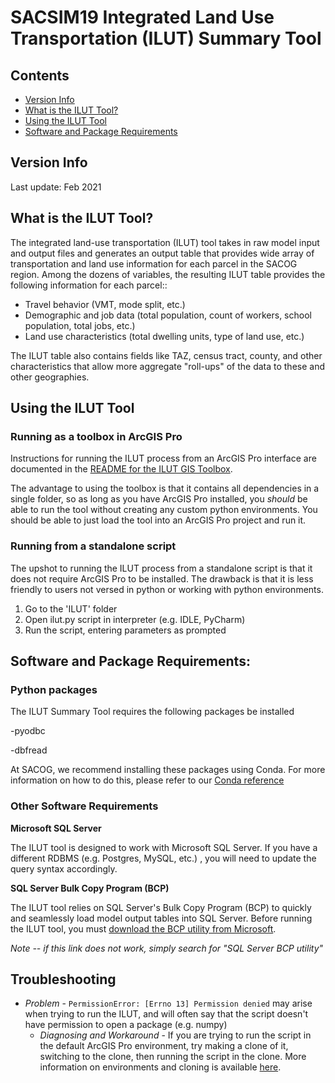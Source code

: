 # SACSIM19 Integrated Land Use Transportation (ILUT) Summary Tool

## Contents
* [Version Info](#Version-Info)
* [What is the ILUT Tool?]()
* [Using the ILUT Tool](#Using-the-ILUT-Tool)
* [Software and Package Requirements](#Software-and-Package-Requirements)



## Version Info

Last update: Feb 2021

## What is the ILUT Tool?
The integrated land-use transportation (ILUT) tool takes in raw model input and output files and generates an output table that provides wide array of transportation and land use information for each parcel in the SACOG region. Among the dozens of variables, the resulting ILUT table provides the following information for each parcel::
* Travel behavior (VMT, mode split, etc.)
* Demographic and job data (total population, count of workers, school population, total jobs, etc.)
* Land use characteristics (total dwelling units, type of land use, etc.)

The ILUT table also contains fields like TAZ, census tract, county, and other characteristics that allow more aggregate "roll-ups" of the data to these and other geographies.

## Using the ILUT Tool

### Running as a toolbox in ArcGIS Pro

Instructions for running the ILUT process from an ArcGIS Pro interface are documented in the [README for the ILUT GIS Toolbox](https://github.com/SACOG/SACSIM23-internal/blob/main/ilut_tools/ILUT_GISTool/README.md).

The advantage to using the toolbox is that it contains all dependencies in a single folder, so as long as you have ArcGIS Pro installed, you *should* be able to run the tool without creating any custom python environments. You should be able to just load the tool into an ArcGIS Pro project and run it.

### Running from a standalone script

The upshot to running the ILUT process from a standalone script is that it does not require ArcGIS Pro to be installed. The drawback is that it is less friendly to users not versed in python or working with python environments.

1.  Go to the 'ILUT' folder
2.  Open ilut.py script in interpreter (e.g. IDLE, PyCharm)
3.  Run the script, entering parameters as prompted



## Software and Package Requirements:

### Python packages

The ILUT Summary Tool requires the following packages be installed

-pyodbc

-dbfread

At SACOG, we recommend installing these packages using Conda. For more information on how to do this, please refer to our [Conda reference](https://github.com/SACOG/SACOG-Intro/blob/main/using-envs/sacog-Python-Env-Reference.md#setting-up-your-python-environment)

### Other Software Requirements

**Microsoft SQL Server**

The ILUT tool is designed to work with Microsoft SQL Server. If you have
a different RDBMS (e.g. Postgres, MySQL, etc.) , you will need to update
the query syntax accordingly.


**SQL Server Bulk Copy Program (BCP)**

The ILUT tool relies on SQL Server's Bulk Copy Program (BCP) to quickly
and seamlessly load model output tables into SQL Server. Before running
the ILUT tool, you must [download the BCP utility from
Microsoft](https://docs.microsoft.com/en-us/sql/tools/bcp-utility?view=sql-server-ver15).

*Note -- if this link does not work, simply search for "SQL Server BCP
utility"*



## Troubleshooting

* *Problem* - `PermissionError: [Errno 13] Permission denied` may arise when trying to run the ILUT, and will often say that the script doesn't have permission to open a package (e.g. numpy)
  * *Diagnosing and Workaround* - If you are trying to run the script in the default ArcGIS Pro environment, try making a clone of it, switching to the clone, then running the script in the clone. More information on environments and cloning is available [here](https://github.com/SACOG/SACOG-Intro/blob/b81aa5b47b740d52a381b1e7b33675a0c20bfd12/using-envs/sacog-Python-Env-Reference.md).
